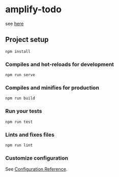 # amplify-todo

see [here](https://medium.com/@smdly/create-a-todo-app-with-vue-js-and-aws-amplify-25300a8bb4a)

## Project setup

```
npm install
```

### Compiles and hot-reloads for development

```
npm run serve
```

### Compiles and minifies for production

```
npm run build
```

### Run your tests

```
npm run test
```

### Lints and fixes files

```
npm run lint
```

### Customize configuration

See [Configuration Reference](https://cli.vuejs.org/config/).
